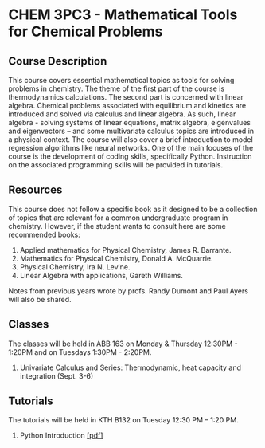 # CHEM 3PC3 - Mathematical Tools for Chemical Problems 
 
## Course Description 

This course covers essential mathematical topics as tools for solving problems in chemistry. The theme of the first part of the course is thermodynamics calculations. The second part is concerned with linear algebra. Chemical problems associated with equilibrium and kinetics are introduced and solved via calculus and linear algebra. As such, linear algebra - solving systems of linear equations, matrix algebra, eigenvalues and eigenvectors – and some multivariate calculus topics are introduced in a physical context. The course will also cover a brief introduction to model regression algorithms like neural networks. 
One of the main focuses of the course is the development of coding skills, specifically Python. 
Instruction on the associated programming skills will be provided in tutorials. 

## Resources 

This course does not follow a specific book as it designed to be a collection of topics that are relevant for a common undergraduate program in chemistry. However, if the student wants to consult here are some recommended books:

1.	Applied mathematics for Physical Chemistry, James R. Barrante.
2.	Mathematics for Physical Chemistry, Donald A. McQuarrie.
3.	Physical Chemistry, Ira N. Levine.
4.	Linear Algebra with applications, Gareth Williams.

Notes from previous years wrote by profs. Randy Dumont and Paul Ayers will also be shared.

## Classes 

The classes will be held in ABB 163 on Monday & Thursday 12:30PM - 1:20PM and on Tuesdays 1:30PM - 2:20PM. 

1. Univariate Calculus and Series: Thermodynamic, heat capacity and integration (Sept. 3-6) 

## Tutorials

The tutorials will be held in KTH B132 on Tuesday 12:30 PM – 1:20 PM.

1. Python Introduction [[pdf]](https://drive.google.com/file/d/1CbgsCLwFGD97tiQzQWsbkglRbcKGtP4a/view?usp=drive_link)



